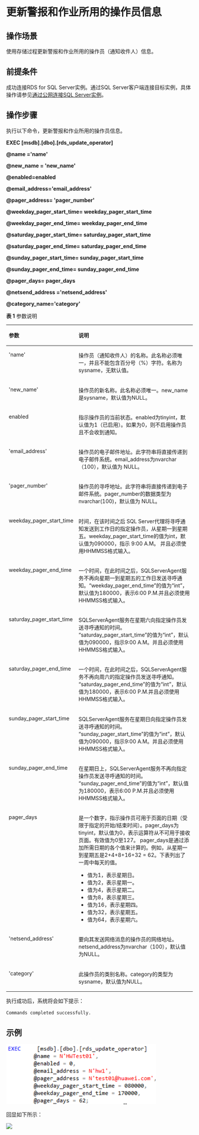 # 更新警报和作业所用的操作员信息<a name="rds_09_0018"></a>

## 操作场景<a name="section83303631312"></a>

使用存储过程更新警报和作业所用的操作员（通知收件人）信息。

## 前提条件<a name="section15268253151313"></a>

成功连接RDS for SQL Server实例。通过SQL Server客户端连接目标实例，具体操作请参见[通过公网连接SQL Server实例](https://support.huaweicloud.com/qs-rds/rds_03_0007.html)。

## 操作步骤<a name="section13821144618144"></a>

执行以下命令，更新警报和作业所用的操作员信息。

**EXEC \[msdb\].\[dbo\].\[rds\_update\_operator\]**

**@name ='name'**

**@new\_name = 'new\_name'**

**@enabled=enabled**

**@email\_address='email\_address'**

**@pager\_address= 'pager\_number'**

**@weekday\_pager\_start\_time= weekday\_pager\_start\_time**

**@weekday\_pager\_end\_time= weekday\_pager\_end\_time**

**@saturday\_pager\_start\_time= saturday\_pager\_start\_time**

**@saturday\_pager\_end\_time= saturday\_pager\_end\_time**

**@sunday\_pager\_start\_time= sunday\_pager\_start\_time**

**@sunday\_pager\_end\_time= sunday\_pager\_end\_time**

**@pager\_days= pager\_days**

**@netsend\_address ='netsend\_address'**

**@category\_name='category'**

**表 1**  参数说明

<a name="table132587163153"></a>
<table><thead align="left"><tr id="row725971681519"><th class="cellrowborder" valign="top" width="23.77%" id="mcps1.2.3.1.1"><p id="p4259216161517"><a name="p4259216161517"></a><a name="p4259216161517"></a>参数</p>
</th>
<th class="cellrowborder" valign="top" width="76.23%" id="mcps1.2.3.1.2"><p id="p14259111621518"><a name="p14259111621518"></a><a name="p14259111621518"></a>说明</p>
</th>
</tr>
</thead>
<tbody><tr id="row5259141620157"><td class="cellrowborder" valign="top" width="23.77%" headers="mcps1.2.3.1.1 "><p id="p18260201613158"><a name="p18260201613158"></a><a name="p18260201613158"></a>'name'</p>
</td>
<td class="cellrowborder" valign="top" width="76.23%" headers="mcps1.2.3.1.2 "><p id="p19260161621512"><a name="p19260161621512"></a><a name="p19260161621512"></a>操作员（通知收件人）的名称。此名称必须唯一，并且不能包含百分号（%）字符。名称为sysname，无默认值。</p>
</td>
</tr>
<tr id="row162601916121513"><td class="cellrowborder" valign="top" width="23.77%" headers="mcps1.2.3.1.1 "><p id="p17260121615155"><a name="p17260121615155"></a><a name="p17260121615155"></a>'new_name'</p>
</td>
<td class="cellrowborder" valign="top" width="76.23%" headers="mcps1.2.3.1.2 "><p id="p20260416171511"><a name="p20260416171511"></a><a name="p20260416171511"></a>操作员的新名称。此名称必须唯一。new_name是sysname，默认值为NULL。</p>
</td>
</tr>
<tr id="row1226014169155"><td class="cellrowborder" valign="top" width="23.77%" headers="mcps1.2.3.1.1 "><p id="p1226091611155"><a name="p1226091611155"></a><a name="p1226091611155"></a>enabled</p>
</td>
<td class="cellrowborder" valign="top" width="76.23%" headers="mcps1.2.3.1.2 "><p id="p13260916141510"><a name="p13260916141510"></a><a name="p13260916141510"></a>指示操作员的当前状态。enabled为tinyint，默认值为1（已启用）。如果为0，则不启用操作员且不会收到通知。</p>
</td>
</tr>
<tr id="row626021601519"><td class="cellrowborder" valign="top" width="23.77%" headers="mcps1.2.3.1.1 "><p id="p1826010169151"><a name="p1826010169151"></a><a name="p1826010169151"></a>'email_address'</p>
</td>
<td class="cellrowborder" valign="top" width="76.23%" headers="mcps1.2.3.1.2 "><p id="p1526081617155"><a name="p1526081617155"></a><a name="p1526081617155"></a>操作员的电子邮件地址。此字符串将直接传递到电子邮件系统。email_address为nvarchar（100），默认值为 NULL。</p>
</td>
</tr>
<tr id="row1626081614153"><td class="cellrowborder" valign="top" width="23.77%" headers="mcps1.2.3.1.1 "><p id="p526019169151"><a name="p526019169151"></a><a name="p526019169151"></a>'pager_number'</p>
</td>
<td class="cellrowborder" valign="top" width="76.23%" headers="mcps1.2.3.1.2 "><p id="p2023015119331"><a name="p2023015119331"></a><a name="p2023015119331"></a><span>操作员的寻呼地址。此字符串将直接传递到电子邮件系统。pager_number的数据类型为 nvarchar(100)，默认值为 NULL。</span></p>
</td>
</tr>
<tr id="row1226013162156"><td class="cellrowborder" valign="top" width="23.77%" headers="mcps1.2.3.1.1 "><p id="p15260161615159"><a name="p15260161615159"></a><a name="p15260161615159"></a>weekday_pager_start_time</p>
</td>
<td class="cellrowborder" valign="top" width="76.23%" headers="mcps1.2.3.1.2 "><p id="p826017165155"><a name="p826017165155"></a><a name="p826017165155"></a>时间，在该时间之后 SQL Server代理将寻呼通知发送到工作日的指定操作员，从星期一到星期五。weekday_pager_start_time的值为int，默认值为090000，指示 9:00 A.M。 并且必须使用HHMMSS格式输入。</p>
</td>
</tr>
<tr id="row4260151613152"><td class="cellrowborder" valign="top" width="23.77%" headers="mcps1.2.3.1.1 "><p id="p17260191619155"><a name="p17260191619155"></a><a name="p17260191619155"></a>weekday_pager_end_time</p>
</td>
<td class="cellrowborder" valign="top" width="76.23%" headers="mcps1.2.3.1.2 "><p id="p16260131621512"><a name="p16260131621512"></a><a name="p16260131621512"></a>一个时间，在此时间之后，SQLServerAgent服务不再向星期一到星期五的工作日发送寻呼通知。<span class="parmname" id="parmname15381192945518"><a name="parmname15381192945518"></a><a name="parmname15381192945518"></a>“weekday_pager_end_time”</span>的值为<span class="parmvalue" id="parmvalue101413355511"><a name="parmvalue101413355511"></a><a name="parmvalue101413355511"></a>“int”</span>，默认值为180000，表示6:00 P.M.并且必须使用HHMMSS格式输入。</p>
</td>
</tr>
<tr id="row185686112111"><td class="cellrowborder" valign="top" width="23.77%" headers="mcps1.2.3.1.1 "><p id="p7561663218"><a name="p7561663218"></a><a name="p7561663218"></a>saturday_pager_start_time</p>
</td>
<td class="cellrowborder" valign="top" width="76.23%" headers="mcps1.2.3.1.2 "><p id="p125612615219"><a name="p125612615219"></a><a name="p125612615219"></a>SQLServerAgent服务在星期六向指定操作员发送寻呼通知的时间。 <span class="parmname" id="parmname1344418055619"><a name="parmname1344418055619"></a><a name="parmname1344418055619"></a>“saturday_pager_start_time”</span>的值为<span class="parmvalue" id="parmvalue14865114165620"><a name="parmvalue14865114165620"></a><a name="parmvalue14865114165620"></a>“int”</span>，默认值为090000，指示9:00 A.M。并且必须使用HHMMSS格式输入。</p>
</td>
</tr>
<tr id="row172181823214"><td class="cellrowborder" valign="top" width="23.77%" headers="mcps1.2.3.1.1 "><p id="p621817217216"><a name="p621817217216"></a><a name="p621817217216"></a>saturday_pager_end_time</p>
</td>
<td class="cellrowborder" valign="top" width="76.23%" headers="mcps1.2.3.1.2 "><p id="p721832192118"><a name="p721832192118"></a><a name="p721832192118"></a>一个时间，在此时间之后，SQLServerAgent服务不再向周六的指定操作员发送寻呼通知。 <span class="parmname" id="parmname114851514185611"><a name="parmname114851514185611"></a><a name="parmname114851514185611"></a>“saturday_pager_end_time”</span>的值为<span class="parmvalue" id="parmvalue151814181561"><a name="parmvalue151814181561"></a><a name="parmvalue151814181561"></a>“int”</span>，默认值为180000，表示6:00 P.M.并且必须使用HHMMSS格式输入。</p>
</td>
</tr>
<tr id="row17917659192016"><td class="cellrowborder" valign="top" width="23.77%" headers="mcps1.2.3.1.1 "><p id="p7917165992014"><a name="p7917165992014"></a><a name="p7917165992014"></a>sunday_pager_start_time</p>
</td>
<td class="cellrowborder" valign="top" width="76.23%" headers="mcps1.2.3.1.2 "><p id="p20917659202013"><a name="p20917659202013"></a><a name="p20917659202013"></a>SQLServerAgent服务在星期日向指定操作员发送寻呼通知的时间。 <span class="parmname" id="parmname17990182618564"><a name="parmname17990182618564"></a><a name="parmname17990182618564"></a>“sunday_pager_start_time”</span>的值为<span class="parmname" id="parmname1812663045619"><a name="parmname1812663045619"></a><a name="parmname1812663045619"></a>“int”</span>，默认值为090000，指示9:00 A.M。并且必须使用HHMMSS格式输入。</p>
</td>
</tr>
<tr id="row14345657132014"><td class="cellrowborder" valign="top" width="23.77%" headers="mcps1.2.3.1.1 "><p id="p193451757132012"><a name="p193451757132012"></a><a name="p193451757132012"></a>sunday_pager_end_time</p>
</td>
<td class="cellrowborder" valign="top" width="76.23%" headers="mcps1.2.3.1.2 "><p id="p18345205720206"><a name="p18345205720206"></a><a name="p18345205720206"></a>在星期日上，SQLServerAgent服务不再向指定操作员发送寻呼通知的时间。 <span class="parmname" id="parmname652833918564"><a name="parmname652833918564"></a><a name="parmname652833918564"></a>“sunday_pager_end_time”</span>的值为<span class="parmvalue" id="parmvalue1029219428568"><a name="parmvalue1029219428568"></a><a name="parmvalue1029219428568"></a>“int”</span>，默认值为180000，表示6:00 P.M.并且必须使用HHMMSS格式输入。</p>
</td>
</tr>
<tr id="row2276195472019"><td class="cellrowborder" valign="top" width="23.77%" headers="mcps1.2.3.1.1 "><p id="p12277185412018"><a name="p12277185412018"></a><a name="p12277185412018"></a>pager_days</p>
</td>
<td class="cellrowborder" valign="top" width="76.23%" headers="mcps1.2.3.1.2 "><p id="p8916130172316"><a name="p8916130172316"></a><a name="p8916130172316"></a>是一个数字，指示操作员可用于页面的日期（受限于指定的开始/结束时间）。pager_days为tinyint，默认值为0，表示运算符从不可用于接收页面。有效值为0至127。 pager_days是通过添加所需日期的各个值来计算的。例如，从星期一到星期五是2+4+8+16+32 = 62。下表列出了一周中每天的值。</p>
<a name="ul15484486474"></a><a name="ul15484486474"></a><ul id="ul15484486474"><li>值为1，表示星期日。</li><li>值为2，表示星期一。</li><li>值为4，表示星期二。</li><li>值为8，表示星期三。</li><li>值为16，表示星期四。</li><li>值为32，表示星期五。</li><li>值为64，表示星期六。</li></ul>
</td>
</tr>
<tr id="row1773934922010"><td class="cellrowborder" valign="top" width="23.77%" headers="mcps1.2.3.1.1 "><p id="p197391249112016"><a name="p197391249112016"></a><a name="p197391249112016"></a>'netsend_address'</p>
</td>
<td class="cellrowborder" valign="top" width="76.23%" headers="mcps1.2.3.1.2 "><p id="p11739184917204"><a name="p11739184917204"></a><a name="p11739184917204"></a>要向其发送网络消息的操作员的网络地址。netsend_address为nvarchar（100），默认值为NULL。</p>
</td>
</tr>
<tr id="row779843922011"><td class="cellrowborder" valign="top" width="23.77%" headers="mcps1.2.3.1.1 "><p id="p1679853952017"><a name="p1679853952017"></a><a name="p1679853952017"></a>'category'</p>
</td>
<td class="cellrowborder" valign="top" width="76.23%" headers="mcps1.2.3.1.2 "><p id="p579813393207"><a name="p579813393207"></a><a name="p579813393207"></a>此操作员的类别名称。category的类型为sysname，默认值为NULL。</p>
</td>
</tr>
</tbody>
</table>

执行成功后，系统将会如下提示：

```
Commands completed successfully.
```

## 示例<a name="section197409416261"></a>

![](figures/更新警报和作业操作.png)

回显如下所示：

![](figures/执行结果-59.png)

